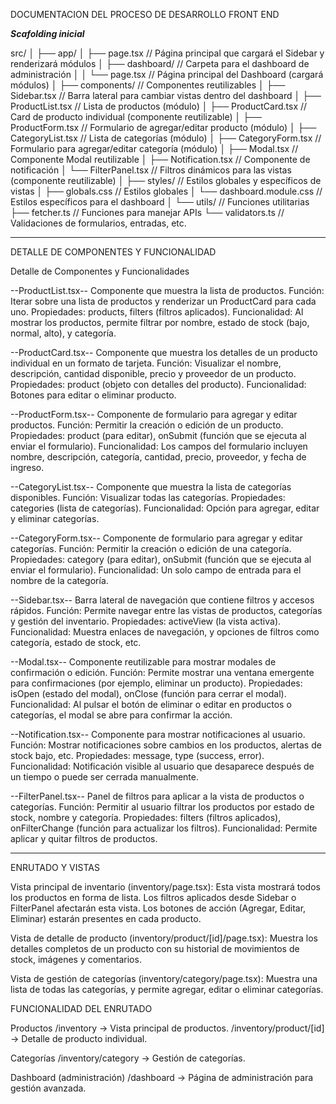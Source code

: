 DOCUMENTACION DEL PROCESO DE DESARROLLO FRONT END

_______________Scafolding inicial_______________

src/
│
├── app/
│   ├── page.tsx                     // Página principal que cargará el Sidebar y renderizará módulos
│   ├── dashboard/                   // Carpeta para el dashboard de administración
│   │   └── page.tsx                 // Página principal del Dashboard (cargará módulos)
│
├── components/                      // Componentes reutilizables
│   ├── Sidebar.tsx                  // Barra lateral para cambiar vistas dentro del dashboard
│   ├── ProductList.tsx              // Lista de productos (módulo)
│   ├── ProductCard.tsx              // Card de producto individual (componente reutilizable)
│   ├── ProductForm.tsx              // Formulario de agregar/editar producto (módulo)
│   ├── CategoryList.tsx             // Lista de categorías (módulo)
│   ├── CategoryForm.tsx            // Formulario para agregar/editar categoría (módulo)
│   ├── Modal.tsx                    // Componente Modal reutilizable
│   ├── Notification.tsx             // Componente de notificación
│   └── FilterPanel.tsx              // Filtros dinámicos para las vistas (componente reutilizable)
│
├── styles/                          // Estilos globales y específicos de vistas
│   ├── globals.css                  // Estilos globales
│   └── dashboard.module.css         // Estilos específicos para el dashboard
│
└── utils/                           // Funciones utilitarias
    ├── fetcher.ts                   // Funciones para manejar APIs
    └── validators.ts                // Validaciones de formularios, entradas, etc.

________________________________________________________________________________________

DETALLE DE COMPONENTES Y FUNCIONALIDAD

Detalle de Componentes y Funcionalidades

--ProductList.tsx--
Componente que muestra la lista de productos.
Función: Iterar sobre una lista de productos y renderizar un ProductCard para cada uno.
Propiedades: products, filters (filtros aplicados).
Funcionalidad: Al mostrar los productos, permite filtrar por nombre, estado de stock (bajo, normal, alto), y categoría.

--ProductCard.tsx--
Componente que muestra los detalles de un producto individual en un formato de tarjeta.
Función: Visualizar el nombre, descripción, cantidad disponible, precio y proveedor de un producto.
Propiedades: product (objeto con detalles del producto).
Funcionalidad: Botones para editar o eliminar producto.

--ProductForm.tsx--
Componente de formulario para agregar y editar productos.
Función: Permitir la creación o edición de un producto.
Propiedades: product (para editar), onSubmit (función que se ejecuta al enviar el formulario).
Funcionalidad: Los campos del formulario incluyen nombre, descripción, categoría, cantidad, precio, proveedor, y fecha de ingreso.

--CategoryList.tsx--
Componente que muestra la lista de categorías disponibles.
Función: Visualizar todas las categorías.
Propiedades: categories (lista de categorías).
Funcionalidad: Opción para agregar, editar y eliminar categorías.

--CategoryForm.tsx--
Componente de formulario para agregar y editar categorías.
Función: Permitir la creación o edición de una categoría.
Propiedades: category (para editar), onSubmit (función que se ejecuta al enviar el formulario).
Funcionalidad: Un solo campo de entrada para el nombre de la categoría.

--Sidebar.tsx--
Barra lateral de navegación que contiene filtros y accesos rápidos.
Función: Permite navegar entre las vistas de productos, categorías y gestión del inventario.
Propiedades: activeView (la vista activa).
Funcionalidad: Muestra enlaces de navegación, y opciones de filtros como categoría, estado de stock, etc.

--Modal.tsx--
Componente reutilizable para mostrar modales de confirmación o edición.
Función: Permite mostrar una ventana emergente para confirmaciones (por ejemplo, eliminar un producto).
Propiedades: isOpen (estado del modal), onClose (función para cerrar el modal).
Funcionalidad: Al pulsar el botón de eliminar o editar en productos o categorías, el modal se abre para confirmar la acción.

--Notification.tsx--
Componente para mostrar notificaciones al usuario.
Función: Mostrar notificaciones sobre cambios en los productos, alertas de stock bajo, etc.
Propiedades: message, type (success, error).
Funcionalidad: Notificación visible al usuario que desaparece después de un tiempo o puede ser cerrada manualmente.

--FilterPanel.tsx--
Panel de filtros para aplicar a la vista de productos o categorías.
Función: Permitir al usuario filtrar los productos por estado de stock, nombre y categoría.
Propiedades: filters (filtros aplicados), onFilterChange (función para actualizar los filtros).
Funcionalidad: Permite aplicar y quitar filtros de productos.

______________________________________________________________________
ENRUTADO Y VISTAS

Vista principal de inventario (inventory/page.tsx):
Esta vista mostrará todos los productos en forma de lista. Los filtros aplicados desde Sidebar o FilterPanel afectarán esta vista. Los botones de acción (Agregar, Editar, Eliminar) estarán presentes en cada producto.

Vista de detalle de producto (inventory/product/[id]/page.tsx):
Muestra los detalles completos de un producto con su historial de movimientos de stock, imágenes y comentarios.

Vista de gestión de categorías (inventory/category/page.tsx):
Muestra una lista de todas las categorías, y permite agregar, editar o eliminar categorías.

FUNCIONALIDAD DEL ENRUTADO

Productos
/inventory → Vista principal de productos.
/inventory/product/[id] → Detalle de producto individual.

Categorías
/inventory/category → Gestión de categorías.

Dashboard (administración)
/dashboard → Página de administración para gestión avanzada.

